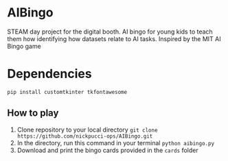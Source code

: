 # AIBingo
STEAM day project for the digital booth. AI bingo for young kids to teach them how identifying how datasets relate to AI tasks. Inspired by the MIT AI Bingo game

# Dependencies
`pip install customtkinter tkfontawesome`

## How to play
1. Clone repository to your local directory `git clone https://github.com/nickpucci-ops/AIBingo.git`
2. In the directory, run this command in your terminal `python aibingo.py`
3. Download and print the bingo cards provided in the `cards` folder
